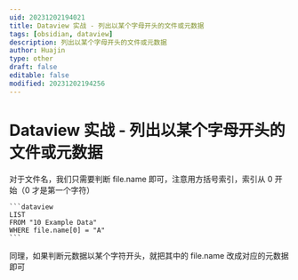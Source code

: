 ```yaml
---
uid: 20231202194021
title: Dataview 实战 - 列出以某个字母开头的文件或元数据
tags: [obsidian, dataview]
description: 列出以某个字母开头的文件或元数据
author: Huajin
type: other
draft: false
editable: false
modified: 20231202194256
---
```


# Dataview 实战 - 列出以某个字母开头的文件或元数据

对于文件名，我们只需要判断 file.name 即可，注意用方括号索引，索引从 0 开始（0 才是第一个字符）

`````示例代码
```dataview
LIST
FROM "10 Example Data"
WHERE file.name[0] = "A"
```
`````

同理，如果判断元数据以某个字符开头，就把其中的 file.name 改成对应的元数据即可